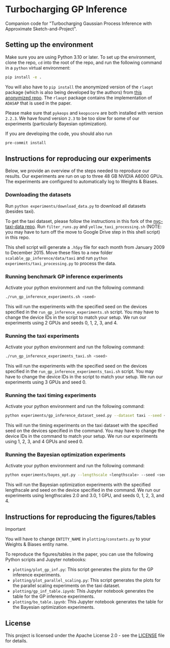# Turbocharging GP Inference

Companion code for "Turbocharging Gaussian Process Inference with Approximate Sketch-and-Project".

## Setting up the environment
Make sure you are using Python 3.10 or later.
To set up the environment, clone the repo, `cd` into the root of the repo, and run the following command in a `python` virtual environment:
```bash
pip install -e .
```

You will also have to `pip install` the anonymized version of the `rlaopt` package (which is also being developed by the authors) from [this anonymized repo](https://anonymous.4open.science/r/rlaopt-anon).
The `rlaopt` package contains the implementation of `ADASAP` that is used in the paper.

Please make sure that `pykeops` and `keopscore` are both installed with version `2.2.3`. We have found version `2.3` to be too slow for some of our experiments (particularly Bayesian optimization).

If you are developing the code, you should also run
```bash
pre-commit install
```

## Instructions for reproducing our experiments
Below, we provide an overview of the steps needed to reproduce our results.
Our experiments are run on up to three 48 GB NVIDIA A6000 GPUs.
The experiments are configured to automatically log to Weights & Biases.

### Downloading the datasets
Run `python experiments/download_data.py` to download all datasets (besides taxi).

To get the taxi dataset, please follow the instructions in this fork of the [nyc-taxi-data repo](https://anonymous.4open.science/r/nyc-taxi-data). Run `filter_runs.py` and `yellow_taxi_processing.sh` (NOTE: you may have to turn off the move to Google Drive step in this shell script) in this repo.

This shell script will generate a `.h5py` file for each month from January 2009 to December 2015. Move these files to a new folder `scalable_gp_inference/data/taxi` and run `python experiments/taxi_processing.py` to process the data.

### Running benchmark GP inference experiments
Activate your python environment and run the following command:
```bash
./run_gp_inference_experiments.sh <seed>
```

This will run the experiments with the specified seed on the devices specified in the `run_gp_inference_experiments.sh` script. You may have to change the device IDs in the script to match your setup. We run our experiments using 2 GPUs and seeds 0, 1, 2, 3, and 4.

### Running the taxi experiments
Activate your python environment and run the following command:
```bash
./run_gp_inference_experiments_taxi.sh <seed>
```

This will run the experiments with the specified seed on the devices specified in the `run_gp_inference_experiments_taxi.sh` script. You may have to change the device IDs in the script to match your setup. We run our experiments using 3 GPUs and seed 0.

### Running the taxi timing experiments
Activate your python environment and run the following command:
```bash
python experiments/gp_inference_dataset_seed.py --dataset taxi --seed <seed> --devices <device_ids> --timing
```

This will run the timing experiments on the taxi dataset with the specified seed on the devices specified in the command. You may have to change the device IDs in the command to match your setup. We run our experiments using 1, 2, 3, and 4 GPUs and seed 0.

### Running the Bayesian optimization experiments
Activate your python environment and run the following command:
```bash
python experiments/bayes_opt.py --lengthscale <lengthscale> --seed <seed> --device <device_id>
```

This will run the Bayesian optimization experiments with the specified lengthscale and seed on the device specified in the command. We run our experiments using lengthscales 2.0 and 3.0, 1 GPU, and seeds 0, 1, 2, 3, and 4.

## Instructions for reproducing the figures/tables
> [!IMPORTANT]
> You will have to change `ENTITY_NAME` in `plotting/constants.py` to your Weights & Biases entity name.

To reproduce the figures/tables in the paper, you can use the following Python scripts and Jupyter notebooks:
- `plotting/plot_gp_inf.py`: This script generates the plots for the GP inference experiments.
- `plotting/plot_parallel_scaling.py`: This script generates the plots for the parallel scaling experiments on the taxi dataset.
- `plotting/gp_inf_table.ipynb`: This Jupyter notebook generates the table for the GP inference experiments.
- `plotting/bo_table.ipynb`: This Jupyter notebook generates the table for the Bayesian optimization experiments.

## License
This project is licensed under the Apache License 2.0 - see the [LICENSE](LICENSE) file for details.
